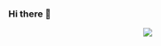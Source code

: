 ### Hi there 👋

<div align=center><img src="https://github-readme-stats.vercel.app/api?username=simplecxm&hide=contribs&count_private=true&show_icons=true"/></div>

<!--
**simplecxm/simplecxm** is a ✨ _special_ ✨ repository because its `README.md` (this file) appears on your GitHub profile.
[![Simple4H's github stats](https://github-readme-stats.vercel.app/api?username=simplecxm&hide=contribs&count_private=true&show_icons=true)](https://github.com/simplecxm)
Here are some ideas to get you started:

- 🔭 I’m currently working on ...
- 🌱 I’m currently learning ...
- 👯 I’m looking to collaborate on ...
- 🤔 I’m looking for help with ...
- 💬 Ask me about ...
- 📫 How to reach me: ...
- 😄 Pronouns: ...
- ⚡ Fun fact: ...
-->
